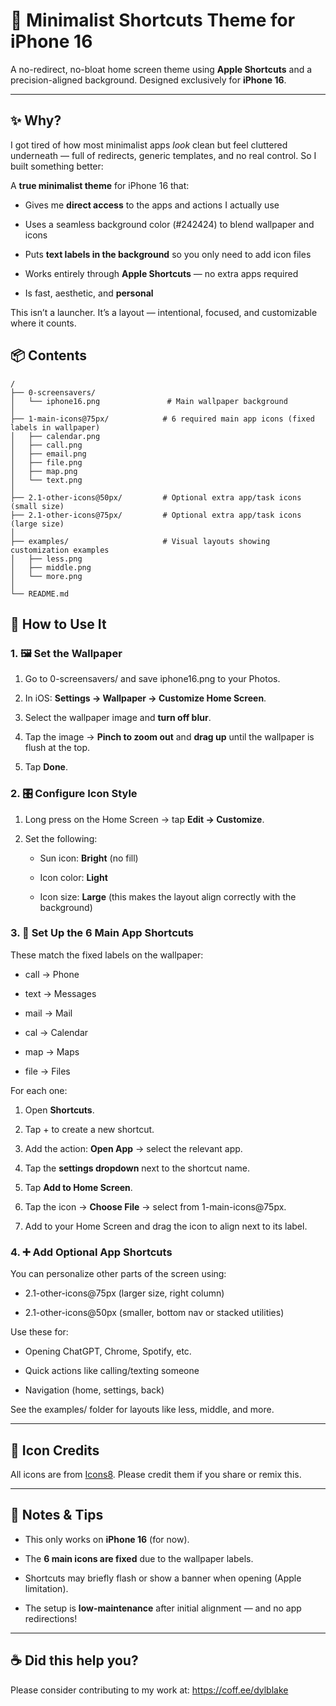 # **📱 Minimalist Shortcuts Theme for iPhone 16**

A no-redirect, no-bloat home screen theme using **Apple Shortcuts** and a precision-aligned background. Designed exclusively for **iPhone 16**.


---
## **✨ Why?**
I got tired of how most minimalist apps _look_ clean but feel cluttered underneath — full of redirects, generic templates, and no real control. So I built something better:

A **true minimalist theme** for iPhone 16 that:

- Gives me **direct access** to the apps and actions I actually use
    
- Uses a seamless background color (#242424) to blend wallpaper and icons
    
- Puts **text labels in the background** so you only need to add icon files
    
- Works entirely through **Apple Shortcuts** — no extra apps required
    
- Is fast, aesthetic, and **personal**

This isn’t a launcher. It’s a layout — intentional, focused, and customizable where it counts.
## **📦 Contents**

```
/
├── 0-screensavers/
│   └── iphone16.png               # Main wallpaper background
│
├── 1-main-icons@75px/            # 6 required main app icons (fixed labels in wallpaper)
│   ├── calendar.png
│   ├── call.png
│   ├── email.png
│   ├── file.png
│   ├── map.png
│   └── text.png
│
├── 2.1-other-icons@50px/         # Optional extra app/task icons (small size)
├── 2.1-other-icons@75px/         # Optional extra app/task icons (large size)
│
├── examples/                     # Visual layouts showing customization examples
│   ├── less.png
│   ├── middle.png
│   └── more.png
│
└── README.md
```

## **🧭 How to Use It**

### **1. 🖼 Set the Wallpaper**

1. Go to 0-screensavers/ and save iphone16.png to your Photos.
    
2. In iOS: **Settings → Wallpaper → Customize Home Screen**.
    
3. Select the wallpaper image and **turn off blur**.
    
4. Tap the image → **Pinch to zoom out** and **drag up** until the wallpaper is flush at the top.
    
5. Tap **Done**.
    

### **2. 🎛 Configure Icon Style**

1. Long press on the Home Screen → tap **Edit → Customize**.
    
2. Set the following:
    
    - Sun icon: **Bright** (no fill)
        
    - Icon color: **Light**
        
    - Icon size: **Large** (this makes the layout align correctly with the background)
        
    

### **3. 🔧 Set Up the 6 Main App Shortcuts**

These match the fixed labels on the wallpaper:

- call → Phone
    
- text → Messages
    
- mail → Mail
    
- cal → Calendar
    
- map → Maps
    
- file → Files
    

For each one:

1. Open **Shortcuts**.
    
2. Tap + to create a new shortcut.
    
3. Add the action: **Open App** → select the relevant app.
    
4. Tap the **settings dropdown** next to the shortcut name.
    
5. Tap **Add to Home Screen**.
    
6. Tap the icon → **Choose File** → select from 1-main-icons@75px.
    
7. Add to your Home Screen and drag the icon to align next to its label.
    

### **4. ➕ Add Optional App Shortcuts**

You can personalize other parts of the screen using:

- 2.1-other-icons@75px (larger size, right column)
    
- 2.1-other-icons@50px (smaller, bottom nav or stacked utilities)
    

Use these for:

- Opening ChatGPT, Chrome, Spotify, etc.
    
- Quick actions like calling/texting someone
    
- Navigation (home, settings, back)
    

See the examples/ folder for layouts like less, middle, and more.

---

## **🎨 Icon Credits**
All icons are from [Icons8](https://icons8.com). Please credit them if you share or remix this.

---

## **🧠 Notes & Tips**

- This only works on **iPhone 16** (for now).
    
- The **6 main icons are fixed** due to the wallpaper labels.
    
- Shortcuts may briefly flash or show a banner when opening (Apple limitation).
    
- The setup is **low-maintenance** after initial alignment — and no app redirections!
    

---

## **☕️ Did this help you?**

Please consider contributing to my work at:
https://coff.ee/dylblake
    